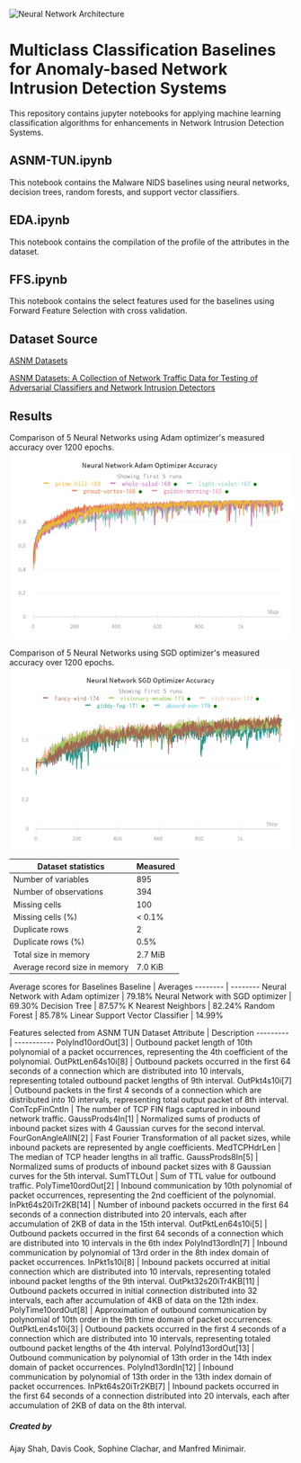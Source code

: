 ![Neural Network Architecture](https://github.com/ajay340/Multiclass-Classification-Baselines-NIDS/blob/master/images/model_architecture.png)
# Multiclass Classification Baselines for Anomaly-based Network Intrusion Detection Systems 

This repository contains jupyter notebooks for applying machine learning classification algorithms for enhancements in Network Intrusion Detection Systems.

## ASNM-TUN.ipynb
This notebook contains the Malware NIDS baselines using neural networks, decision trees, random forests, and support vector classifiers.

## EDA.ipynb
This notebook contains the compilation of the profile of the attributes in the dataset.

## FFS.ipynb
This notebook contains the select features used for the baselines using Forward Feature Selection with cross validation.

## Dataset Source
[ASNM Datasets](www.fit.vutbr.cz/~ihomoliak/asnm/index.html)

[ASNM Datasets: A Collection of Network Traffic Data for Testing of Adversarial Classifiers and Network Intrusion Detectors](https://ieee-dataport.org/open-access/asnm-datasets-collection-network-traffic-data-testing-adversarial-classifiers-and)

## Results
Comparison of 5 Neural Networks using Adam optimizer's measured accuracy over 1200 epochs.
![NN Adam Optimizer Accuracy](https://github.com/ajay340/Multiclass-Classification-Baselines-NIDS/blob/master/images/adam_accuracy.png)


Comparison of 5 Neural Networks using SGD optimizer's measured accuracy over 1200 epochs.
![NN SGD Optimizer Accuracy](https://github.com/ajay340/Multiclass-Classification-Baselines-NIDS/blob/master/images/sgd_accuracy.png)


Dataset statistics | Measured
------------ | -------------
Number of variables | 895
Number of observations | 394
Missing cells | 100
Missing cells  (%) | < 0.1%
Duplicate rows | 2
Duplicate rows (%) | 0.5%
Total size in memory | 2.7 MiB
Average record size in memory | 7.0 KiB


Average scores for Baselines
Baseline | Averages
-------- | --------
Neural Network with Adam optimizer | 79.18%
Neural Network with SGD optimizer | 69.30%
Decision Tree | 87.57%
K Nearest Neighbors | 82.24%
Random Forest | 85.78%
Linear Support Vector Classifier | 14.99%


Features selected from ASNM TUN Dataset
Attribute | Description
--------- | -----------
PolyInd10ordOut[3] | Outbound packet length of 10th polynomial of a packet occurrences, representing the 4th coefficient of the polynomial.
OutPktLen64s10i[8] | Outbound packets occurred in the first 64 seconds of a connection which are distributed into 10 intervals, representing totaled outbound packet lengths of 9th interval.
OutPkt4s10i[7] | Outbound packets in the first 4 seconds of a connection which are distributed into 10 intervals, representing total output packet of 8th interval.
ConTcpFinCntIn | The number of TCP FIN flags captured in inbound network traffic.
GaussProds4In[1] | Normalized sums of products of inbound packet sizes with 4 Gaussian curves for the second interval.
FourGonAngleAllN[2] | Fast Fourier Transformation of all packet sizes, while inbound packets are represented by angle coefficients.
MedTCPHdrLen | The median of TCP header lengths in all traffic.
GaussProds8In[5] | Normalized sums of products of inbound packet sizes with 8 Gaussian curves for the 5th interval.
SumTTLOut | Sum of TTL value for outbound traffic.
PolyTime10ordOut[2] | Inbound communication by 10th polynomial of packet occurrences, representing the 2nd coefficient of the polynomial.
InPkt64s20iTr2KB[14] | Number of inbound packets occurred in the first 64 seconds of a connection distributed into 20 intervals, each after accumulation of 2KB of data in the 15th interval.
OutPktLen64s10i[5] | Outbound packets occurred in the first 64 seconds of a connection which are distributed into 10 intervals in the 6th index
PolyInd13ordIn[7] | Inbound communication by polynomial of 13rd order in the 8th index domain of packet occurrences.
InPkt1s10i[8] | Inbound packets occurred at initial connection which are distributed into 10 intervals, representing totaled inbound packet lengths of the 9th interval.
OutPkt32s20iTr4KB[11] | Outbound packets occurred in initial connection distributed into 32 intervals, each after accumulation of 4KB of data on the 12th index. 
PolyTime10ordOut[8] | Approximation of outbound communication by polynomial of 10th order in the 9th time domain of packet occurrences.
OutPktLen4s10i[3] | Outbound packets occurred in the first 4 seconds of a connection which are distributed into 10 intervals, representing totaled outbound packet lengths of the 4th interval.
PolyInd13ordOut[13] | Outbound communication by polynomial of 13th order in the 14th index domain of packet occurrences.
PolyInd13ordIn[12] | Inbound communication by polynomial of 13th order in the 13th index domain of packet occurrences.
InPkt64s20iTr2KB[7] | Inbound packets occurred in the first 64 seconds of a connection distributed into 20 intervals, each after accumulation of 2KB of data on the 8th interval.


##### Created by
Ajay Shah, Davis Cook, Sophine Clachar, and Manfred Minimair.

